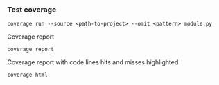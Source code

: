 ### Test coverage

```
coverage run --source <path-to-project> --omit <pattern> module.py 
```

Coverage report 
```
coverage report
```
Coverage report with code lines hits and misses highlighted
```
coverage html
```
